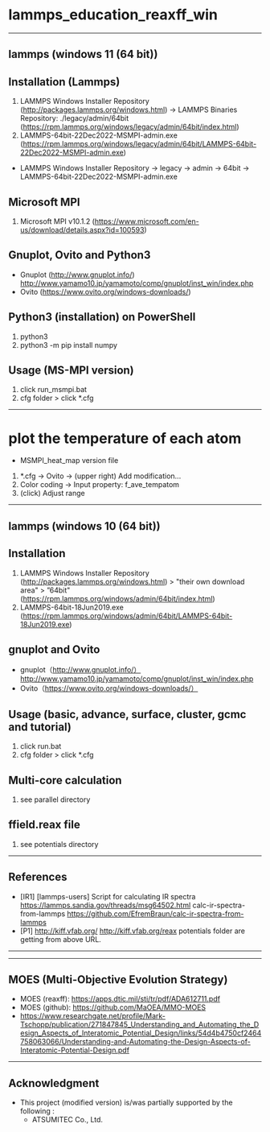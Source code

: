 # lammps_education_reaxff_win

------------------------------------------------------------------------------
## lammps (windows 11 (64 bit))

## Installation (Lammps)
1. LAMMPS Windows Installer Repository (http://packages.lammps.org/windows.html) -> LAMMPS Binaries Repository: ./legacy/admin/64bit (https://rpm.lammps.org/windows/legacy/admin/64bit/index.html)
2. LAMMPS-64bit-22Dec2022-MSMPI-admin.exe (https://rpm.lammps.org/windows/legacy/admin/64bit/LAMMPS-64bit-22Dec2022-MSMPI-admin.exe)
- LAMMPS Windows Installer Repository -> legacy -> admin -> 64bit -> LAMMPS-64bit-22Dec2022-MSMPI-admin.exe

## Microsoft MPI
1. Microsoft MPI v10.1.2 (https://www.microsoft.com/en-us/download/details.aspx?id=100593)

## Gnuplot, Ovito and Python3
* Gnuplot (http://www.gnuplot.info/)
  http://www.yamamo10.jp/yamamoto/comp/gnuplot/inst_win/index.php
* Ovito (https://www.ovito.org/windows-downloads/)

## Python3 (installation) on PowerShell
1. python3
2. python3 -m pip install numpy

## Usage (MS-MPI version)
1. click run_msmpi.bat
2. cfg folder > click *.cfg
------------------------------------------------------------------------------
# plot the temperature of each atom

- MSMPI_heat_map version file
1. *.cfg -> Ovito -> (upper right) Add modification... 
2. Color coding -> Input property: f_ave_tempatom
3. (click) Adjust range

------------------------------------------------------------------------------
## lammps (windows 10 (64 bit))


## Installation
1. LAMMPS Windows Installer Repository (http://packages.lammps.org/windows.html) > "their own download area" > ”64bit"
  (https://rpm.lammps.org/windows/admin/64bit/index.html)
2. LAMMPS-64bit-18Jun2019.exe (https://rpm.lammps.org/windows/admin/64bit/LAMMPS-64bit-18Jun2019.exe)


## gnuplot and Ovito
* gnuplot（http://www.gnuplot.info/）
  http://www.yamamo10.jp/yamamoto/comp/gnuplot/inst_win/index.php
* Ovito（https://www.ovito.org/windows-downloads/）


## Usage (basic, advance, surface, cluster, gcmc and tutorial)
1. click run.bat
2. cfg folder > click *.cfg


## Multi-core calculation
1. see parallel directory


## ffield.reax file
1. see potentials directory

------------------------------------------------------------------------------
## References
* [IR1] [lammps-users] Script for calculating IR spectra
  https://lammps.sandia.gov/threads/msg64502.html
  calc-ir-spectra-from-lammps
  https://github.com/EfremBraun/calc-ir-spectra-from-lammps
* [P1] http://kiff.vfab.org/
  http://kiff.vfab.org/reax
  potentials folder are getting from above URL.
------------------------------------------------------------------------------


------------------------------------------------------------------------------
## MOES (Multi-Objective Evolution Strategy)
- MOES (reaxff): https://apps.dtic.mil/sti/tr/pdf/ADA612711.pdf
- MOES (github): https://github.com/MaOEA/MMO-MOES
- https://www.researchgate.net/profile/Mark-Tschopp/publication/271847845_Understanding_and_Automating_the_Design_Aspects_of_Interatomic_Potential_Design/links/54d4b4750cf2464758063066/Understanding-and-Automating-the-Design-Aspects-of-Interatomic-Potential-Design.pdf
------------------------------------------------------------------------------


## Acknowledgment ######################################
- This project (modified version) is/was partially supported by the following :
  + ATSUMITEC Co., Ltd.
